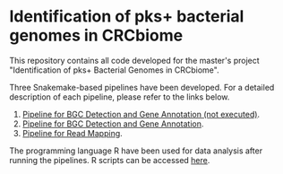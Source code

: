 # Identification of pks+ bacterial genomes in CRCbiome

This repository contains all code developed for the master's project "Identification of pks+ Bacterial Genomes in CRCbiome".

Three Snakemake-based pipelines have been developed. For a detailed description of each pipeline, please refer to the links below.
1. [Pipeline for BGC Detection and Gene Annotation (not executed)](https://github.com/Rounge-lab/Identification-of-pks-positive-bacterial-genomes-in-CRCbiome/tree/main/antismash_sanntis_dram).
2. [Pipeline for BGC Detection and Gene Annotation](https://github.com/Rounge-lab/Identification-of-pks-positive-bacterial-genomes-in-CRCbiome/tree/main/antismash_dram).
3. [Pipeline for Read Mapping](https://github.com/Rounge-lab/Identification-of-pks-positive-bacterial-genomes-in-CRCbiome/tree/main/read_mapping).

The programming language R have been used for data analysis after running the pipelines. R scripts can be accessed [here](https://github.com/Rounge-lab/Identification-of-pks-bacterial-genomes-in-CRCbiome/tree/main/r_scripts).
